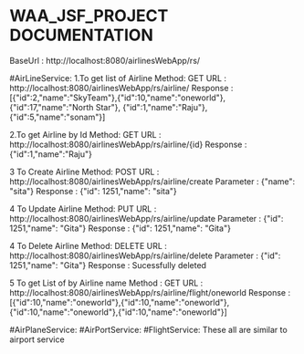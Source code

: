# WAA_JSF_PROJECT DOCUMENTATION
BaseUrl : http://localhost:8080/airlinesWebApp/rs/

#AirLineService:
1.To get list of Airline
    Method: GET
    URL : http://localhost:8080/airlinesWebApp/rs/airline/
    Response : [{"id":2,"name":"SkyTeam"},{"id":10,"name":"oneworld"},{"id":17,"name":"North Star"},
                {"id":1,"name":"Raju"},{"id":5,"name":"sonam"}]

2.To get Airline by Id
    Method: GET
    URL : http://localhost:8080/airlinesWebApp/rs/airline/{id}
    Response : {"id":1,"name":"Raju"}
    
3 To Create Airline
    Method: POST
    URL : http://localhost:8080/airlinesWebApp/rs/airline/create
    Parameter : {"name": "sita"}
    Response :  {"id": 1251,"name": "sita"}

4 To Update Airline
    Method: PUT
    URL : http://localhost:8080/airlinesWebApp/rs/airline/update
    Parameter : {"id": 1251,"name": "Gita"}
    Response :  {"id": 1251,"name": "Gita"}
    
4 To Delete Airline
    Method: DELETE
    URL : http://localhost:8080/airlinesWebApp/rs/airline/delete
    Parameter : {"id": 1251,"name": "Gita"}
    Response :  Sucessfully deleted

5 To get List of  by Airline name
    Method : GET
    URL : http://localhost:8080/airlinesWebApp/rs/airline/flight/oneworld
    Response : [{"id":10,"name":"oneworld"},{"id":10,"name":"oneworld"},{"id":10,"name":"oneworld"},{"id":10,"name":"oneworld"}]
    
#AirPlaneService:
#AirPortService:
#FlightService:
These all are similar to airport service
